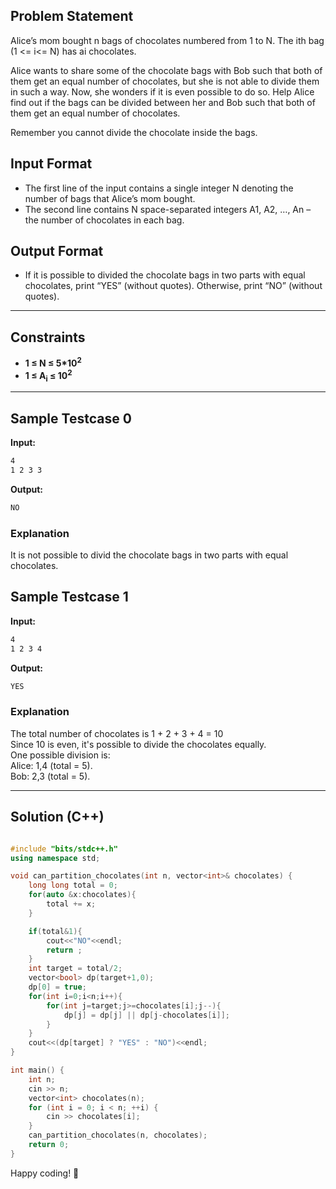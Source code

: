 ## Problem Statement

Alice’s mom bought n bags of chocolates numbered from 1 to N. The ith bag (1 <= i<= N) has ai chocolates.

Alice wants to share some of the chocolate bags with Bob such that both of them get an equal number of chocolates, but she is not able to divide them in such a way. Now, she wonders if it is even possible to do so.
Help Alice find out if the bags can be divided between her and Bob such that both of them get an equal number of chocolates.

Remember you cannot divide the chocolate inside the bags. 
## Input Format
 
- The first line of the input contains a single integer N denoting the number of bags that Alice’s mom bought.
- The second line contains N space-separated integers A1, A2, …, An – the number of chocolates in each bag.

## Output Format

- If it is possible to divided the chocolate bags in two parts with equal chocolates, print “YES” (without quotes). Otherwise, print “NO” (without quotes).

---

## Constraints
- **1 ≤ N ≤ 5*10<sup>2</sup>**  
- **1 ≤ A<sub>i</sub> ≤ 10<sup>2</sup>**  

---

## Sample Testcase 0

**Input:**
```bash
4
1 2 3 3
```

**Output:**
```bash
NO
```

### Explanation

It is not possible to divid the chocolate bags in two parts with equal chocolates.

## Sample Testcase 1

**Input:**
```bash
4
1 2 3 4 
```

**Output:**
```bash
YES
```

### Explanation

The total number of chocolates is 1 + 2 + 3 + 4 = 10 <br>
Since 10 is even, it's possible to divide the chocolates equally.<br>
One possible division is:<br>
Alice: 1,4 (total = 5).<br>
Bob: 2,3 (total = 5).

---

## Solution (C++)

```cpp

#include "bits/stdc++.h"
using namespace std;

void can_partition_chocolates(int n, vector<int>& chocolates) {
    long long total = 0;
    for(auto &x:chocolates){
        total += x;
    }

    if(total&1){
        cout<<"NO"<<endl;
        return ;
    }
    int target = total/2;
    vector<bool> dp(target+1,0);
    dp[0] = true;
    for(int i=0;i<n;i++){
        for(int j=target;j>=chocolates[i];j--){
            dp[j] = dp[j] || dp[j-chocolates[i]];
        }
    }
    cout<<(dp[target] ? "YES" : "NO")<<endl;
}

int main() {
    int n;
    cin >> n;
    vector<int> chocolates(n);
    for (int i = 0; i < n; ++i) {
        cin >> chocolates[i];
    }
    can_partition_chocolates(n, chocolates);
    return 0;
}

```


Happy coding! 🚀
